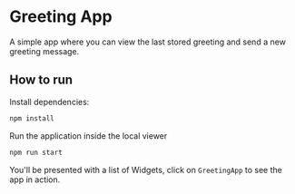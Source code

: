 # Greeting App

A simple app where you can view the last stored greeting and send a new greeting message.

## How to run

Install dependencies:

```sh
npm install
```

Run the application inside the local viewer

```sh
npm run start
```

You'll be presented with a list of Widgets, click on `GreetingApp` to see the app in action.
